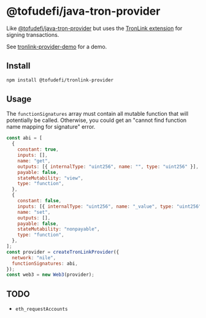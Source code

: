 # @tofudefi/java-tron-provider

Like [@tofudefi/java-tron-provider](../java-tron-provider) but uses the
[TronLink extension](https://chrome.google.com/webstore/detail/tronlink%EF%BC%88%E6%B3%A2%E5%AE%9D%E9%92%B1%E5%8C%85%EF%BC%89/ibnejdfjmmkpcnlpebklmnkoeoihofec) for signing transactions.

See [tronlink-provider-demo](../tronlink-provider-demo) for a demo.

## Install

```sh
npm install @tofudefi/tronlink-provider
```

## Usage

The `functionSignatures` array must contain all mutable function that
will potentially be called. Otherwise, you could get an "cannot find
function name mapping for signature" error.

```javascript
const abi = [
  {
    constant: true,
    inputs: [],
    name: "get",
    outputs: [{ internalType: "uint256", name: "", type: "uint256" }],
    payable: false,
    stateMutability: "view",
    type: "function",
  },
  {
    constant: false,
    inputs: [{ internalType: "uint256", name: "_value", type: "uint256" }],
    name: "set",
    outputs: [],
    payable: false,
    stateMutability: "nonpayable",
    type: "function",
  },
];
const provider = createTronLinkProvider({
  network: "nile",
  functionSignatures: abi,
});
const web3 = new Web3(provider);
```

## TODO

- `eth_requestAccounts`
